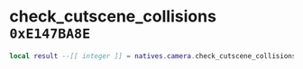 # check_cutscene_collisions `0xE147BA8E`

```lua
local result --[[ integer ]] = natives.camera.check_cutscene_collisions(_unk0 --[[ integer ]])
```